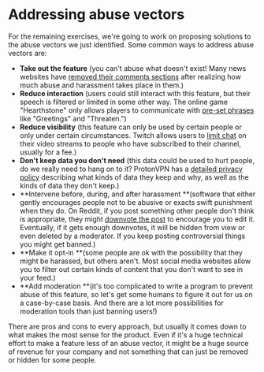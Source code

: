 # Addressing abuse vectors

For the remaining exercises, we're going to work on proposing solutions to the abuse vectors we just identified. Some common ways to address abuse vectors are:

* **Take out the feature** \(you can't abuse what doesn't exist! Many news websites have <a href="https://www.wired.com/2015/10/brief-history-of-the-demise-of-the-comments-timeline/">removed their comments sections</a> after realizing how much abuse and harassment takes place in them.\)
* **Reduce interaction** \(users could still interact with this feature, but their speech is filtered or limited in some other way. The online game "Hearthstone" only allows players to communicate with <a href="https://hearthstone.gamepedia.com/Emote">pre-set phrases</a> like "Greetings" and "Threaten."\)
* **Reduce visibility** \(this feature can only be used by certain people or only under certain circumstances. Twitch allows users to <a href="https://help.twitch.tv/customer/portal/articles/2401004-partner-settings-guide">limit chat</a> on their video streams to people who have subscribed to their channel, usually for a fee.\)
* **Don't keep data you don't need** \(this data could be used to hurt people, do we really need to hang on to it? ProtonVPN has a <a href="https://protonvpn.com/privacy-policy">detailed privacy policy</a> describing what kinds of data they keep and why, as well as the kinds of data they don't keep.\)
* **Intervene before, during, and after harassment **\(software that either gently encourages people not to be abusive or exacts swift punishment when they do. On Reddit, if you post something other people don't think is appropriate, they might <a href="https://www.reddit.com/wiki/voting">downvote the post</a> to encourage you to edit it. Eventually, if it gets enough downvotes, it will be hidden from view or even deleted by a moderator. If you keep posting controversial things you might get banned.\)
* **Make it opt-in **\(some people are ok with the possibility that they might be harassed, but others aren't. Most social media websites allow you to filter out certain kinds of content that you don't want to see in your feed.\)
* **Add moderation **\(it's too complicated to write a program to prevent abuse of this feature, so let's get some humans to figure it out for us on a case-by-case basis. And there are a lot more possibilities for moderation tools than just banning users!\)

There are pros and cons to every approach, but usually it comes down to what makes the most sense for the product. Even if it's a huge technical effort to make a feature less of an abuse vector, it might be a huge source of revenue for your company and not something that can just be removed or hidden for some people.

